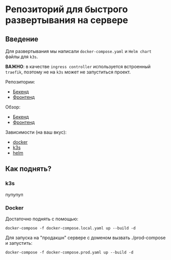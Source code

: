 # Репозиторий для быстрого развертывания на сервере

## Введение
Для развертывания мы написали `docker-compose.yaml` и `Helm chart` файлы для `k3s`.
    
**ВАЖНО**: в качестве `ingress controller` используется встроенный `traefik`, поэтому не на `k3s` может не запуститься проект.

Репозитории:
  - [Бекенд](https://github.com/shampsdev/mts-backend)
  - [Фронтенд](https://github.com/shampsdev/mts-frontend)

Обзор:
  - [Бекенд](https://api.mts.shamps.dev)
  - [Фронтенд](https://mts.shamps.dev)

Зависимости (на ваш вкус):
  - [docker](https://docs.docker.com/engine/install/ubuntu/)
  - [k3s](https://docs.k3s.io/quick-start)
  - [helm](https://helm.sh/docs/intro/install/)

## Как поднять?
### k3s
пупупуп

### Docker
Достаточно поднять с помощью:
```
docker-compose -f docker-compose.local.yaml up --build -d
```

Для запуска на "продакшн" сервере с доменом вызвать ./prod-compose и запустить:
```
docker-compose -f docker-compose.prod.yaml up --build -d
```
